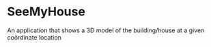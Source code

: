 # SeeMyHouse
An application that shows a 3D model of the building/house at a given coördinate location
